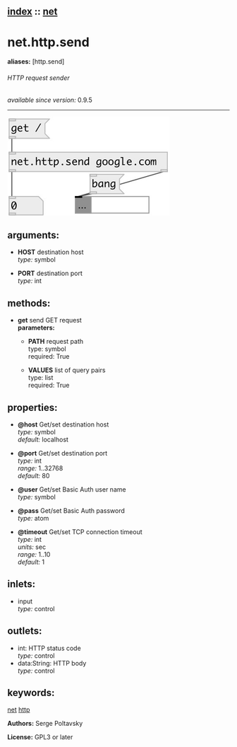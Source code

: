 [index](index.html) :: [net](category_net.html)
---

# net.http.send
**aliases:** [http.send]


###### HTTP request sender

*available since version:* 0.9.5

---




[![example](../examples/img/net.http.send.jpg)](../examples/pd/net.http.send.pd)



## arguments:

* **HOST**
destination host<br>
_type:_ symbol<br>

* **PORT**
destination port<br>
_type:_ int<br>



## methods:

* **get**
send GET request<br>
  __parameters:__
  - **PATH** request path<br>
    type: symbol <br>
    required: True <br>

  - **VALUES** list of query pairs<br>
    type: list <br>
    required: True <br>




## properties:

* **@host** 
Get/set destination host<br>
_type:_ symbol<br>
_default:_ localhost<br>

* **@port** 
Get/set destination port<br>
_type:_ int<br>
_range:_ 1..32768<br>
_default:_ 80<br>

* **@user** 
Get/set Basic Auth user name<br>
_type:_ symbol<br>

* **@pass** 
Get/set Basic Auth password<br>
_type:_ atom<br>

* **@timeout** 
Get/set TCP connection timeout<br>
_type:_ int<br>
_units:_ sec<br>
_range:_ 1..10<br>
_default:_ 1<br>



## inlets:

* input<br>
_type:_ control



## outlets:

* int: HTTP status code<br>
_type:_ control
* data:String: HTTP body<br>
_type:_ control



## keywords:

[net](keywords/net.html)
[http](keywords/http.html)






**Authors:** Serge Poltavsky




**License:** GPL3 or later






